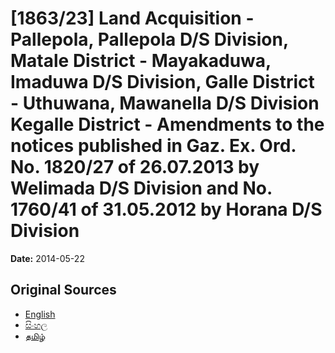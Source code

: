 # [1863/23] Land Acquisition - Pallepola, Pallepola D/S Division, Matale District - Mayakaduwa, Imaduwa D/S Division, Galle District - Uthuwana, Mawanella D/S Division Kegalle District - Amendments to the notices published in Gaz. Ex. Ord. No. 1820/27 of 26.07.2013 by Welimada D/S Division and No. 1760/41 of 31.05.2012 by Horana D/S Division

**Date:** 2014-05-22

## Original Sources

- [English](https://documents.gov.lk/view/extra-gazettes/2014/5/1863-23_E.pdf)
- [සිංහල](https://documents.gov.lk/view/extra-gazettes/2014/5/1863-23_S.pdf)
- [தமிழ்](https://documents.gov.lk/view/extra-gazettes/2014/5/1863-23_T.pdf)
